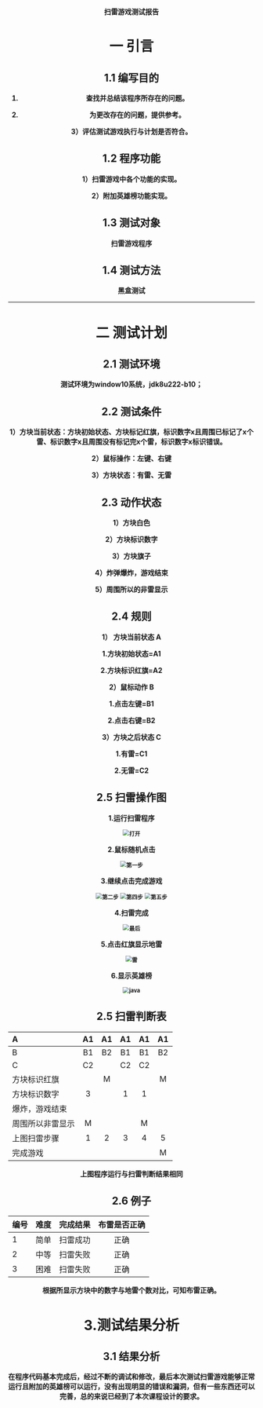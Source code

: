 <center><strong>扫雷游戏测试报告<strong></strong>

# 一  引言

## 1.1 编写目的

1)   查找并总结该程序所存在的问题。

2)   为更改存在的问题，提供参考。

3）评估测试游戏执行与计划是否符合。

## 1.2 程序功能

1）扫雷游戏中各个功能的实现。

2）附加英雄榜功能实现。

## 1.3 测试对象

  扫雷游戏程序

## 1.4 测试方法

  黑盒测试

----

# 二 测试计划

## 2.1 测试环境

 测试环境为window10系统，jdk8u222-b10；

## 2.2 测试条件

1）方块当前状态：方块初始状态、方块标记红旗，标识数字x且周围已标记了x个雷、标识数字x且周围没有标记完x个雷，标识数字x标识错误。

2）鼠标操作：左键、右键

3）方块状态：有雷、无雷

## 2.3 动作状态

1）方块白色

2）方块标识数字

3）方块旗子

4）炸弹爆炸，游戏结束

5）周围所以的非雷显示

## 2.4 规则

**1）  方块当前状态  A**

1.方块初始状态=A1

2.方块标识红旗=A2

**2）鼠标动作 B**

1.点击左键=B1

2.点击右键=B2

**3）方块之后状态 C**

1.有雷=C1

2.无雷=C2

## 2.5 扫雷操作图

**1.运行扫雷程序**

<img src="..\static\doc\打开.PNG" alt="打开" style="zoom:80%;" />

**2.鼠标随机点击**

<img src="..\static\doc\第一步.PNG" alt="第一步" style="zoom:80%;" />

**3.继续点击完成游戏**

<img src="..\static\doc\第二步.PNG" alt="第二步" style="zoom:80%;" />



<img src="..\static\doc\第四步.PNG" alt="第四步" style="zoom:80%;" />

<img src="..\static\doc\第五步.PNG" alt="第五步" style="zoom:80%;" />

**4.扫雷完成**

<img src="..\static\doc\最后.PNG" alt="最后" style="zoom:80%;" />

**5.点击红旗显示地雷**

<img src="..\static\doc\雷.PNG" alt="雷" style="zoom:80%;" />

**6.显示英雄榜**

<img src="..\static\doc\java.PNG" alt="java" style="zoom:80%;" />

## 2.5 扫雷判断表

| A                |  A1  |  A1  |  A1  |  A1  |  A1  |
| :--------------- | :--: | :--: | :--: | :--: | :--: |
| B                |  B1  |  B2  |  B1  |  B1  |  B2  |
| C                |  C2  |      |  C2  |  C2  |      |
| 方块标识红旗     |      |  M   |      |      |  M   |
| 方块标识数字     |  3   |      |  1   |  1   |      |
| 爆炸，游戏结束   |      |      |      |      |      |
| 周围所以非雷显示 |  M   |      |      |  M   |      |
| 上图扫雷步骤     |  1   |  2   |  3   |  4   |  5   |
| 完成游戏         |      |      |      |      |  M   |

上图程序运行与扫雷判断结果相同

## 2.6 例子

| 编号 | 难度 | 完成结果 | 布雷是否正确 |
| ---- | :--: | :------: | :----------: |
| 1    | 简单 | 扫雷成功 |     正确     |
| 2    | 中等 | 扫雷失败 |     正确     |
| 3    | 困难 | 扫雷失败 |     正确     |

根据所显示方块中的数字与地雷个数对比，可知布雷正确。

# 3.测试结果分析

## 3.1 结果分析

​	在程序代码基本完成后，经过不断的调试和修改，最后本次测试扫雷游戏能够正常运行且附加的英雄榜可以运行，没有出现明显的错误和漏洞，但有一些东西还可以完善，总的来说已经到了本次课程设计的要求。

# 
